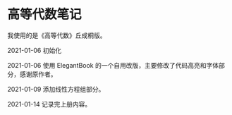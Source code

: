# 高等代数笔记

我使用的是《高等代数》丘成桐版。

2021-01-06 初始化

2021-01-06 使用 ElegantBook 的一个自用改版，主要修改了代码高亮和字体部分，感谢原作者。

2021-01-09 添加线性方程组部分。

2021-01-14 记录完上册内容。